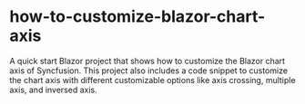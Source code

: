 # how-to-customize-blazor-chart-axis
A quick start Blazor project that shows how to customize the Blazor chart axis of Syncfusion. This project also includes a code snippet to customize the chart axis with different customizable options like axis crossing, multiple axis, and inversed axis.

